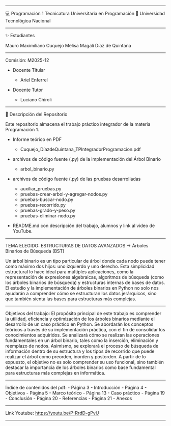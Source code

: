 __________________________________________________________________________________________________________________________________________________________________________________________________________________________________________________________________________________
💻 Programación 1
Tecnicatura Universitaria en Programación
📍 Universidad Tecnológica Nacional
__________________________________________________________________________________________________________________________________________________________________________________________________________________________________________________________________________________
✨ Estudiantes

Mauro Maximiliano Cuquejo
Melisa Magalí Díaz de Quintana
__________________________________________________________________________________________________________________________________________________________________________________________________________________________________________________________________________________
Comisión: M2025-12

- Docente Titular
    * Ariel Enferrel

- Docente Tutor
    * Luciano Chiroli
__________________________________________________________________________________________________________________________________________________________________________________________________________________________________________________________________________________
📂 Descripción del Repositorio

Este repositorio almacena el trabajo práctico integrador de la materia Programación 1.
- Informe teórico en PDF
    * Cuquejo_DíazdeQuintana_TPIntegradorProgramacion.pdf

- archivos de código fuente (.py) de la implementación del Árbol Binario
    * arbol_binario.py

- archivos de código fuente (.py) de las pruebas desarrolladas
    * auxiliar_pruebas.py
    * pruebas-crear-arbol-y-agregar-nodos.py
    * pruebas-buscar-nodo.py
    * pruebas-recorrido.py
    * pruebas-grado-y-peso.py
    * pruebas-eliminar-nodo.py

- README.md con descripción del trabajo, alumnos y link al video de YouTube.
__________________________________________________________________________________________________________________________________________________________________________________________________________________________________________________________________________________
TEMA ELEGIDO: ESTRUCTURAS DE DATOS AVANZADOS -> Árboles Binarios de Búsqueda (BST)

Un árbol binario es un tipo particular de árbol donde cada nodo puede tener como máximo dos hijos: uno izquierdo y uno derecho. Esta simplicidad estructural lo hace ideal para múltiples aplicaciones, como la representación de expresiones algebraicas, algoritmos de búsqueda (como los árboles binarios de búsqueda) y estructuras internas de bases de datos.
El estudio y la implementación de árboles binarios en Python no solo nos ayudarán a comprender cómo se estructuran los datos jerárquicos, sino que también sienta las bases para estructuras más complejas.
__________________________________________________________________________________________________________________________________________________________________________________________________________________________________________________________________________________

Objetivos del trabajo:
El propósito principal de este trabajo es comprender la utilidad, eficiencia y optimización de los árboles binarios mediante el desarrollo de un caso práctico en Python. Se abordarán los conceptos teóricos a través de su implementación práctica, con el fin de consolidar los conocimientos adquiridos.
Se analizará cómo se realizan las operaciones fundamentales en un árbol binario, tales como la inserción, eliminación y reemplazo de nodos. Asimismo, se explorará el proceso de búsqueda de información dentro de su estructura y los tipos de recorrido que puede realizar el árbol como preorden, inorden y postorden.
A partir de lo expuesto, el objetivo no es solo comprender su uso funcional, sino también destacar la importancia de los árboles binarios como base fundamental para estructuras más complejas en informática.

__________________________________________________________________________________________________________________________________________________________________________________________________________________________________________________________________________________
Índice de contenidos del pdf:
    - Página  3 - Introducción
    - Página  4 - Objetivos
    - Página  5 - Marco teórico
    - Página 13 - Caso práctico
    - Página 19 - Conclusión
    - Página 20 - Referencias
    - Página 21 - Anexos
__________________________________________________________________________________________________________________________________________________________________________________________________________________________________________________________________________________

Link Youtube: https://youtu.be/P-RrdD-gPvU
__________________________________________________________________________________________________________________________________________________________________________________________________________________________________________________________________________________